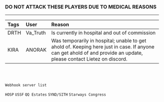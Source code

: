 ### DO NOT ATTACK THESE PLAYERS DUE TO MEDICAL REASONS
---

| Tags | User       | Reason |
|:------|:---------- |:-------|
| DRTH  | Va_Truth | Is currently in hospital and out of commission |
| KIRA | ANORAK | Was temporarily in hospital; unable to get ahold of.  Keeping here just in case.  If anyone can get ahold of and provide an update, please contact Lietez on discord. |

<br>
<br>

`Webhook server list`

`HOSP`
`USSF`
`QQ Estates`
`SYND/SITH`
`Starways Congress`
